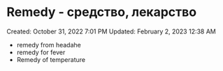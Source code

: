 # Remedy - средство, лекарство

Created: October 31, 2022 7:01 PM
Updated: February 2, 2023 12:38 AM

- remedy from headahe
- remedy for fever
- Remedy of temperature